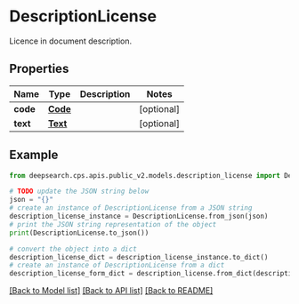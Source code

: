 # DescriptionLicense

Licence in document description.

## Properties

Name | Type | Description | Notes
------------ | ------------- | ------------- | -------------
**code** | [**Code**](Code.md) |  | [optional] 
**text** | [**Text**](Text.md) |  | [optional] 

## Example

```python
from deepsearch.cps.apis.public_v2.models.description_license import DescriptionLicense

# TODO update the JSON string below
json = "{}"
# create an instance of DescriptionLicense from a JSON string
description_license_instance = DescriptionLicense.from_json(json)
# print the JSON string representation of the object
print(DescriptionLicense.to_json())

# convert the object into a dict
description_license_dict = description_license_instance.to_dict()
# create an instance of DescriptionLicense from a dict
description_license_form_dict = description_license.from_dict(description_license_dict)
```
[[Back to Model list]](../README.md#documentation-for-models) [[Back to API list]](../README.md#documentation-for-api-endpoints) [[Back to README]](../README.md)


